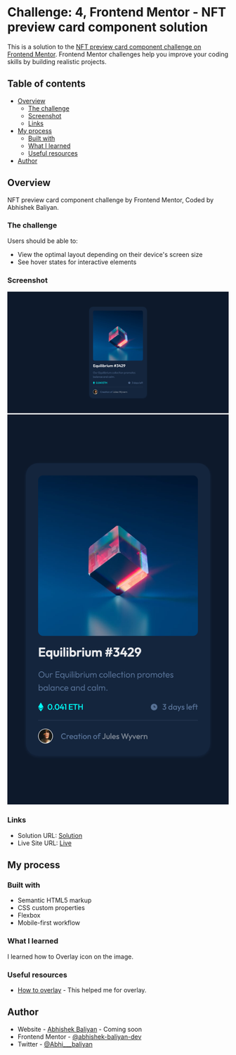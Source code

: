 # Challenge: 4, Frontend Mentor - NFT preview card component solution

This is a solution to the [NFT preview card component challenge on Frontend Mentor](https://www.frontendmentor.io/challenges/nft-preview-card-component-SbdUL_w0U). Frontend Mentor challenges help you improve your coding skills by building realistic projects.

## Table of contents

- [Overview](#overview)
  - [The challenge](#the-challenge)
  - [Screenshot](#screenshot)
  - [Links](#links)
- [My process](#my-process)
  - [Built with](#built-with)
  - [What I learned](#what-i-learned)
  - [Useful resources](#useful-resources)
- [Author](#author)

## Overview

NFT preview card component challenge by Frontend Mentor, Coded by Abhishek Baliyan.

### The challenge

Users should be able to:

- View the optimal layout depending on their device's screen size
- See hover states for interactive elements

### Screenshot

![Desktop View](./Screenshot-1.png)
![Mobile View](./Screenshot-2.png)

### Links

- Solution URL: [Solution](https://github.com/abhishek-baliyan-dev/Frontend-mentor-challenge-NFT-preview-card-component)
- Live Site URL: [Live](https://abhishek-baliyan-dev.github.io/Frontend-mentor-challenge-NFT-preview-card-component/)

## My process

### Built with

- Semantic HTML5 markup
- CSS custom properties
- Flexbox
- Mobile-first workflow

### What I learned

I learned how to Overlay icon on the image.

### Useful resources

- [How to overlay](https://www.w3schools.com/howto/howto_css_overlay.asp) - This helped me for overlay.

## Author

- Website - [Abhishek Baliyan](https://www.abhishekbaliyan.com) - Coming soon
- Frontend Mentor - [@abhishek-baliyan-dev](https://www.frontendmentor.io/profile/abhishek-baliyan-dev)
- Twitter - [@Abhi___baliyan](https://twitter.com/Abhi___baliyan)
